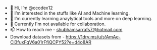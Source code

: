 - 👋 Hi, I’m @ccodex12
- 👀 I’m interested in the stuffs like AI and Machine learning.
- 🌱 I’m currently learning anaylytical tools and more on deep learning.
- 💞️ Currently I'm not available for collaboration.
- 📫 How to reach me - shubhamsarrafs7@hotmail.com
- Download datasets from - https://1drv.ms/u/s!AmAe-Ci3fuxFqV6a01rFfiQCPY52?e=d4o8AR

<!---
ccodex12/ccodex12 is a ✨ special ✨ repository because its `README.md` (this file) appears on your GitHub profile.
You can click the Preview link to take a look at your changes.
--->
